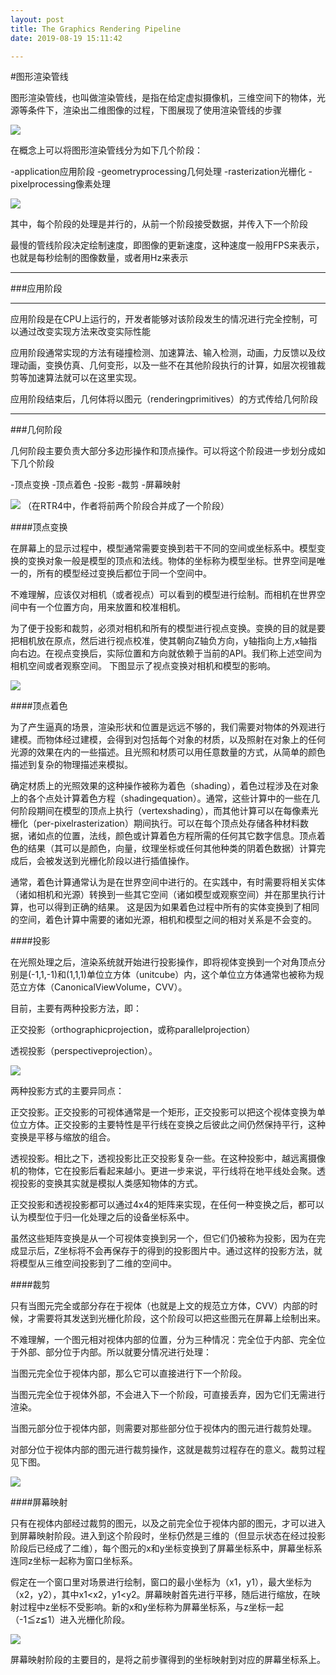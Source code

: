 ```yaml
---
layout: post
title: The Graphics Rendering Pipeline
date: 2019-08-19 15:11:42

---
```



#图形渲染管线

图形渲染管线，也叫做渲染管线，是指在给定虚拟摄像机，三维空间下的物体，光源等条件下，渲染出二维图像的过程，下图展现了使用渲染管线的步骤

![](http://www.realtimerendering.com/figures/thumb/RTR4.02.01.jpg)

在概念上可以将图形渲染管线分为如下几个阶段：

-application应用阶段
-geometryprocessing几何处理
-rasterization光栅化
-pixelprocessing像素处理

![](http://www.realtimerendering.com/figures/thumb/RTR4.02.02.jpg)

其中，每个阶段的处理是并行的，从前一个阶段接受数据，并传入下一个阶段

最慢的管线阶段决定绘制速度，即图像的更新速度，这种速度一般用FPS来表示，也就是每秒绘制的图像数量，或者用Hz来表示

---

###应用阶段

---

应用阶段是在CPU上运行的，开发者能够对该阶段发生的情况进行完全控制，可以通过改变实现方法来改变实际性能

应用阶段通常实现的方法有碰撞检测、加速算法、输入检测，动画，力反馈以及纹理动画，变换仿真、几何变形，以及一些不在其他阶段执行的计算，如层次视锥裁剪等加速算法就可以在这里实现。

应用阶段结束后，几何体将以图元（renderingprimitives）的方式传给几何阶段

---

###几何阶段

几何阶段主要负责大部分多边形操作和顶点操作。可以将这个阶段进一步划分成如下几个阶段

-顶点变换
-顶点着色
-投影
-裁剪
-屏幕映射

![](http://www.realtimerendering.com/figures/thumb/RTR4.02.03.jpg)
（在RTR4中，作者将前两个阶段合并成了一个阶段）


####顶点变换

在屏幕上的显示过程中，模型通常需要变换到若干不同的空间或坐标系中。模型变换的变换对象一般是模型的顶点和法线。物体的坐标称为模型坐标。世界空间是唯一的，所有的模型经过变换后都位于同一个空间中。

不难理解，应该仅对相机（或者视点）可以看到的模型进行绘制。而相机在世界空间中有一个位置方向，用来放置和校准相机。

为了便于投影和裁剪，必须对相机和所有的模型进行视点变换。变换的目的就是要把相机放在原点，然后进行视点校准，使其朝向Z轴负方向，y轴指向上方,x轴指向右边。在视点变换后，实际位置和方向就依赖于当前的API。我们称上述空间为相机空间或者观察空间。
下图显示了视点变换对相机和模型的影响。

![](http://www.realtimerendering.com/figures/thumb/RTR4.02.04.jpg)


####顶点着色

为了产生逼真的场景，渲染形状和位置是远远不够的，我们需要对物体的外观进行建模。而物体经过建模，会得到对包括每个对象的材质，以及照射在对象上的任何光源的效果在内的一些描述。且光照和材质可以用任意数量的方式，从简单的颜色描述到复杂的物理描述来模拟。

确定材质上的光照效果的这种操作被称为着色（shading），着色过程涉及在对象上的各个点处计算着色方程（shadingequation）。通常，这些计算中的一些在几何阶段期间在模型的顶点上执行（vertexshading），而其他计算可以在每像素光栅化（per-pixelrasterization）期间执行。可以在每个顶点处存储各种材料数据，诸如点的位置，法线，颜色或计算着色方程所需的任何其它数字信息。顶点着色的结果（其可以是颜色，向量，纹理坐标或任何其他种类的阴着色数据）计算完成后，会被发送到光栅化阶段以进行插值操作。

通常，着色计算通常认为是在世界空间中进行的。在实践中，有时需要将相关实体（诸如相机和光源）转换到一些其它空间（诸如模型或观察空间）并在那里执行计算，也可以得到正确的结果。
这是因为如果着色过程中所有的实体变换到了相同的空间，着色计算中需要的诸如光源，相机和模型之间的相对关系是不会变的。

####投影

在光照处理之后，渲染系统就开始进行投影操作，即将视体变换到一个对角顶点分别是(-1,1,-1)和(1,1,1)单位立方体（unitcube）内，这个单位立方体通常也被称为规范立方体（CanonicalViewVolume，CVV）。

目前，主要有两种投影方法，即：

正交投影（orthographicprojection，或称parallelprojection）

透视投影（perspectiveprojection）。

![](http://www.realtimerendering.com/figures/thumb/RTR4.02.05.jpg)

两种投影方式的主要异同点：

正交投影。正交投影的可视体通常是一个矩形，正交投影可以把这个视体变换为单位立方体。正交投影的主要特性是平行线在变换之后彼此之间仍然保持平行，这种变换是平移与缩放的组合。

透视投影。相比之下，透视投影比正交投影复杂一些。在这种投影中，越远离摄像机的物体，它在投影后看起来越小。更进一步来说，平行线将在地平线处会聚。透视投影的变换其实就是模拟人类感知物体的方式。

正交投影和透视投影都可以通过4x4的矩阵来实现，在任何一种变换之后，都可以认为模型位于归一化处理之后的设备坐标系中。

虽然这些矩阵变换是从一个可视体变换到另一个，但它们仍被称为投影，因为在完成显示后，Z坐标将不会再保存于的得到的投影图片中。通过这样的投影方法，就将模型从三维空间投影到了二维的空间中。

####裁剪

只有当图元完全或部分存在于视体（也就是上文的规范立方体，CVV）内部的时候，才需要将其发送到光栅化阶段，这个阶段可以把这些图元在屏幕上绘制出来。

不难理解，一个图元相对视体内部的位置，分为三种情况：完全位于内部、完全位于外部、部分位于内部。所以就要分情况进行处理：

当图元完全位于视体内部，那么它可以直接进行下一个阶段。

当图元完全位于视体外部，不会进入下一个阶段，可直接丢弃，因为它们无需进行渲染。

当图元部分位于视体内部，则需要对那些部分位于视体内的图元进行裁剪处理。

对部分位于视体内部的图元进行裁剪操作，这就是裁剪过程存在的意义。裁剪过程见下图。

![](http://www.realtimerendering.com/figures/thumb/RTR4.02.06.jpg)

####屏幕映射

只有在视体内部经过裁剪的图元，以及之前完全位于视体内部的图元，才可以进入到屏幕映射阶段。进入到这个阶段时，坐标仍然是三维的（但显示状态在经过投影阶段后已经成了二维），每个图元的x和y坐标变换到了屏幕坐标系中，屏幕坐标系连同z坐标一起称为窗口坐标系。

假定在一个窗口里对场景进行绘制，窗口的最小坐标为（x1，y1），最大坐标为（x2，y2），其中x1<x2，y1<y2。屏幕映射首先进行平移，随后进行缩放，在映射过程中z坐标不受影响。新的x和y坐标称为屏幕坐标系，与z坐标一起（-1≦z≦1）进入光栅化阶段。

![](http://www.realtimerendering.com/figures/thumb/RTR4.02.07.jpg)

屏幕映射阶段的主要目的，是将之前步骤得到的坐标映射到对应的屏幕坐标系上。